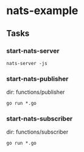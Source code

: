 # nats-example

## Tasks

### start-nats-server

```
nats-server -js
```

### start-nats-publisher

dir: functions/publisher

```
go run *.go
```

### start-nats-subscriber

dir: functions/subscriber

```
go run *.go
```
